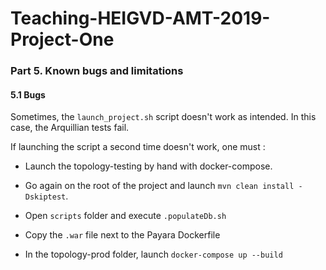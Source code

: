 # Teaching-HEIGVD-AMT-2019-Project-One

### Part 5. Known bugs and limitations

#### 5.1 Bugs 

Sometimes, the `launch_project.sh` script doesn't work as intended. In this case, the Arquillian tests fail.

If launching the script a second time doesn't work, one must :

* Launch the topology-testing by hand with docker-compose. 
* Go again on the root of the project and launch `mvn clean install -Dskiptest`. 

* Open `scripts` folder and execute `.populateDb.sh`
* Copy the `.war` file next to the Payara Dockerfile
* In the topology-prod folder, launch `docker-compose up --build`

